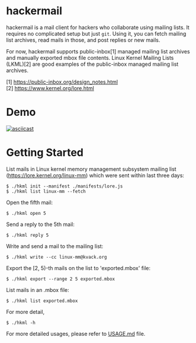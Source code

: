 hackermail
==========

hackermail is a mail client for hackers who collaborate using mailing lists.
It requires no complicated setup but just `git`.  Using it, you can fetch
mailing list archives, read mails in those, and post replies or new mails.

For now, hackermail supports public-inbox[1] managed mailing list archives and
manually exported mbox file contents.  Linux Kernel Mailing Lists (LKML)[2] are
good examples of the public-inbox managed mailing list archives.

[1] https://public-inbox.org/design_notes.html<br>
[2] https://www.kernel.org/lore.html


Demo
====

[![asciicast](https://asciinema.org/a/632442.svg)](https://asciinema.org/a/632442)


Getting Started
===============

List mails in Linux kernel memory management subsystem mailing list
(https://lore.kernel.org/linux-mm) which were sent within last three days:

    $ ./hkml init --manifest ./manifests/lore.js
    $ ./hkml list linux-mm --fetch

Open the fifth mail:

    $ ./hkml open 5

Send a reply to the 5th mail:

    $ ./hkml reply 5

Write and send a mail to the mailing list:

    $ ./hkml write --cc linux-mm@kvack.org

Export the [2, 5)-th mails on the list to 'exported.mbox' file:

    $ ./hkml export --range 2 5 exported.mbox

List mails in an .mbox file:

    $ ./hkml list exported.mbox

For more detail,

    $ ./hkml -h

For more detailed usages, please refer to [USAGE.md](USAGE.md) file.
